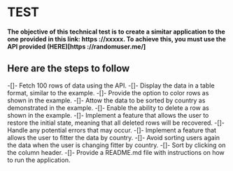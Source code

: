 # TEST

**The objective of this technical test is to create a simitar application to the one provided in this link:
https ://xxxxx. To achieve this, you must use the API provided (HERE)[https ://randomuser.me/]**

## Here are the steps to follow
-[]- Fetch 100 rows of data using the API.
-[]- Display the data in a table format, similar to the example.
-[]- Provide the option to color rows as shown in the example.
-[]- Attow the data to be sorted by country as demonstrated in the example.
-[]- Enable the ability to delete a row as shown in the example.
-[]- Implement a feature that allows the user to restore the initial state, meaning that all deleted rows will be recovered.
-[]- Handle any potential errors that may occur.
-[]- Implement a feature that allows the user to fitter the data by country.
-[]- Avoid sorting users again the data when the user is changing fitter by country.
-[]- Sort by clicking on the column header.
-[]- Provide a README.md file with instructions on how to run the application.